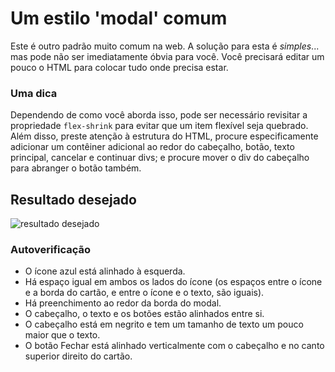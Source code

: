 # Um estilo 'modal' comum
Este é outro padrão muito comum na web. A solução para esta é _simples_... mas pode não ser imediatamente óbvia para você. Você precisará editar um pouco o HTML para colocar tudo onde precisa estar.

### Uma dica
Dependendo de como você aborda isso, pode ser necessário revisitar a propriedade `flex-shrink` para evitar que um item flexível seja quebrado. Além disso, preste atenção à estrutura do HTML, procure especificamente adicionar um contêiner adicional ao redor do cabeçalho, botão, texto principal, cancelar e continuar divs; e procure mover o div do cabeçalho para abranger o botão também.

## Resultado desejado

![resultado desejado](./desired-outcome.png)

### Autoverificação

- O ícone azul está alinhado à esquerda.
- Há espaço igual em ambos os lados do ícone (os espaços entre o ícone e a borda do cartão, e entre o ícone e o texto, são iguais).
- Há preenchimento ao redor da borda do modal.
- O cabeçalho, o texto e os botões estão alinhados entre si.
- O cabeçalho está em negrito e tem um tamanho de texto um pouco maior que o texto.
- O botão Fechar está alinhado verticalmente com o cabeçalho e no canto superior direito do cartão.